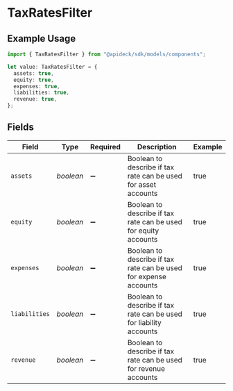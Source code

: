 # TaxRatesFilter

## Example Usage

```typescript
import { TaxRatesFilter } from "@apideck/sdk/models/components";

let value: TaxRatesFilter = {
  assets: true,
  equity: true,
  expenses: true,
  liabilities: true,
  revenue: true,
};
```

## Fields

| Field                                                              | Type                                                               | Required                                                           | Description                                                        | Example                                                            |
| ------------------------------------------------------------------ | ------------------------------------------------------------------ | ------------------------------------------------------------------ | ------------------------------------------------------------------ | ------------------------------------------------------------------ |
| `assets`                                                           | *boolean*                                                          | :heavy_minus_sign:                                                 | Boolean to describe if tax rate can be used for asset accounts     | true                                                               |
| `equity`                                                           | *boolean*                                                          | :heavy_minus_sign:                                                 | Boolean to describe if tax rate can be used for equity accounts    | true                                                               |
| `expenses`                                                         | *boolean*                                                          | :heavy_minus_sign:                                                 | Boolean to describe if tax rate can be used for expense accounts   | true                                                               |
| `liabilities`                                                      | *boolean*                                                          | :heavy_minus_sign:                                                 | Boolean to describe if tax rate can be used for liability accounts | true                                                               |
| `revenue`                                                          | *boolean*                                                          | :heavy_minus_sign:                                                 | Boolean to describe if tax rate can be used for revenue accounts   | true                                                               |
